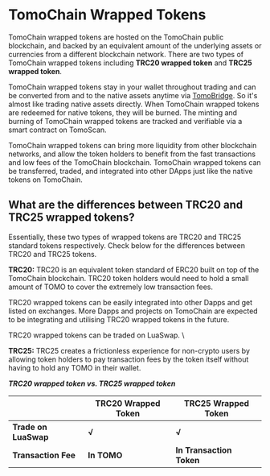 # TomoChain Wrapped Tokens

TomoChain wrapped tokens are hosted on the TomoChain public blockchain, and backed by an equivalent amount of the underlying assets or currencies from a different blockchain network. There are two types of TomoChain wrapped tokens including **TRC20 wrapped token** and **TRC25 wrapped token**.

TomoChain wrapped tokens stay in your wallet throughout trading and can be converted from and to the native assets anytime via [TomoBridge](https://bridge.tomochain.com/). So it's almost like trading native assets directly. When TomoChain wrapped tokens are redeemed for native tokens, they will be burned. The minting and burning of TomoChain wrapped tokens are tracked and verifiable via a smart contract on TomoScan.

TomoChain wrapped tokens can bring more liquidity from other blockchain networks, and allow the token holders to benefit from the fast transactions and low fees of the TomoChain blockchain. TomoChain wrapped tokens can be transferred, traded, and integrated into other DApps just like the native tokens on TomoChain.

## **What are the differences between TRC20 and TRC25 wrapped tokens?**

Essentially, these two types of wrapped tokens are TRC20 and TRC25 standard tokens respectively. Check below for the differences between TRC20 and TRC25 tokens.

**TRC20:** TRC20 is an equivalent token standard of ERC20 built on top of the TomoChain blockchain. TRC20 token holders would need to hold a small amount of TOMO to cover the extremely low transaction fees.

TRC20 wrapped tokens can be easily integrated into other Dapps and get listed on exchanges. More Dapps and projects on TomoChain are expected to be integrating and utilising TRC20 wrapped tokens in the future.

TRC20 wrapped tokens can be traded on LuaSwap. \\

**TRC25:** TRC25 creates a frictionless experience for non-crypto users by allowing token holders to pay transaction fees by the token itself without having to hold any TOMO in their wallet.

_**TRC20 wrapped token vs. TRC25 wrapped token**_

|                      | **TRC20 Wrapped Token** | **TRC25 Wrapped Token**  |
| -------------------- | ----------------------- | ------------------------ |
| **Trade on LuaSwap** | **√**                   | **√**                    |
| **Transaction Fee**  | **In TOMO**             | **In Transaction Token** |
